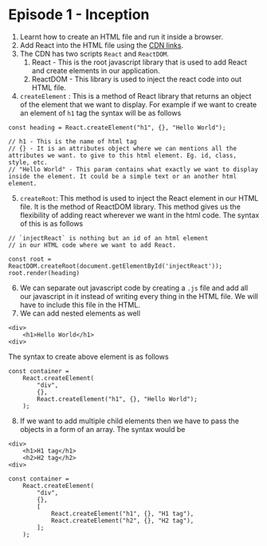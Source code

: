 # Episode 1 - Inception

1. Learnt how to create an HTML file and run it inside a browser.
2. Add React into the HTML file using the [CDN links](https://legacy.reactjs.org/docs/cdn-links.html).
3. The CDN has two scripts `React` and `ReactDOM`.
   1. React - This is the root javascript library that is used to add React and create elements in our application.
   2. ReactDOM - This library is used to inject the react code into out HTML file.
4. `createElement` : This is a method of React library that returns an object of the element that we want to display. For example if we want to create an element of `h1` tag the syntax will be as follows

```
const heading = React.createElement("h1", {}, "Hello World");

// h1 - This is the name of html tag
// {} - It is an attributes object where we can mentions all the attributes we want. to give to this html element. Eg. id, class, style, etc.
// "Hello World" - This param contains what exactly we want to display inside the element. It could be a simple text or an another html element.
```

5. `createRoot`: This method is used to inject the React element in our HTML file. It is the method of ReactDOM library. This method gives us the flexibility of adding react wherever we want in the html code. The syntax of this is as follows

```
// `injectReact` is nothing but an id of an html element
// in our HTML code where we want to add React.

const root = ReactDOM.createRoot(document.getElementById('injectReact'));
root.render(heading)
```

6. We can separate out javascript code by creating a `.js` file and add all our javascript in it instead of writing every thing in the HTML file. We will have to include this file in the HTML.
7. We can add nested elements as well

```
<div>
	<h1>Hello World</h1>
<div>
```

The syntax to create above element is as follows

```
const container =
	React.createElement(
		"div",
		{},
		React.createElement("h1", {}, "Hello World");
	);
```

8. If we want to add multiple child elements then we have to pass the objects in a form of an array. The syntax would be

```
<div>
	<h1>H1 tag</h1>
	<h2>H2 tag</h2>
<div>
```

```
const container =
	React.createElement(
		"div",
		{},
		[
			React.createElement("h1", {}, "H1 tag"),
			React.createElement("h2", {}, "H2 tag"),
		];
	);
```
